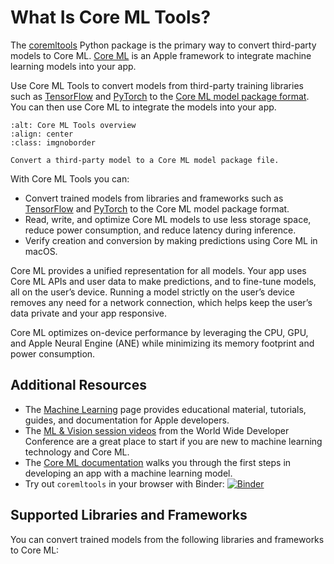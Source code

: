 # What Is Core ML Tools?

The [coremltools](https://github.com/apple/coremltools "apple/coremltools") Python package is the primary way to convert third-party models to Core ML. [Core ML](https://developer.apple.com/documentation/coreml "Core ML Framework") is an Apple framework to integrate machine learning models into your app. 

Use Core ML Tools to convert models from third-party training libraries such as [TensorFlow](https://www.tensorflow.org "TensorFlow") and [PyTorch](https://pytorch.org "PyTorch") to the [Core ML model package format](https://developer.apple.com/documentation/coreml/core_ml_api/updating_a_model_file_to_a_model_package). You can then use Core ML to integrate the models into your app.

```{figure} images/introduction-coremltools.png
:alt: Core ML Tools overview
:align: center
:class: imgnoborder

Convert a third-party model to a Core ML model package file.
```

With Core ML Tools you can:

- Convert trained models from libraries and frameworks such as [TensorFlow](https://www.tensorflow.org "TensorFlow") and [PyTorch](https://pytorch.org "PyTorch") to the Core ML model package format.
- Read, write, and optimize Core ML models to use less storage space, reduce power consumption, and reduce latency during inference.
- Verify creation and conversion by making predictions using Core ML in macOS.

Core ML provides a unified representation for all models. Your app uses Core ML APIs and user data to make predictions, and to fine-tune models, all on the user’s device. Running a model strictly on the user’s device removes any need for a network connection, which helps keep the user’s data private and your app responsive.

Core ML optimizes on-device performance by leveraging the CPU, GPU, and Apple Neural Engine (ANE) while minimizing its memory footprint and power consumption.


## Additional Resources

- The [Machine Learning](https://developer.apple.com/machine-learning/ "Machine Learning") page provides educational material, tutorials, guides, and documentation for Apple developers.
- The [ML & Vision session videos](https://developer.apple.com/videos/frameworks/machine-learning-and-vision "ML & Vision session videos from the World Wide Developer Conference") from the World Wide Developer Conference are a great place to start if you are new to machine learning technology and Core ML.
- The [Core ML documentation](https://developer.apple.com/documentation/coreml "Core ML documentation") walks you through the first steps in developing an app with a machine learning model.
- Try out `coremltools` in your browser with Binder: [![Binder](https://mybinder.org/badge_logo.svg)](https://mybinder.org/v2/gh/ContinuumIO/coreml-demo/HEAD)


## Supported Libraries and Frameworks

You can convert trained models from the following libraries and frameworks to Core ML:



